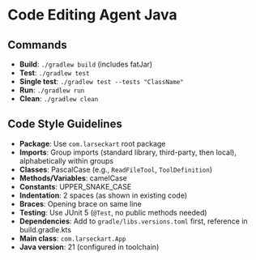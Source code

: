 # Code Editing Agent Java

## Commands
- **Build**: `./gradlew build` (includes fatJar)
- **Test**: `./gradlew test`
- **Single test**: `./gradlew test --tests "ClassName"`
- **Run**: `./gradlew run`
- **Clean**: `./gradlew clean`

## Code Style Guidelines
- **Package**: Use `com.larseckart` root package
- **Imports**: Group imports (standard library, third-party, then local), alphabetically within groups
- **Classes**: PascalCase (e.g., `ReadFileTool`, `ToolDefinition`)
- **Methods/Variables**: camelCase
- **Constants**: UPPER_SNAKE_CASE
- **Indentation**: 2 spaces (as shown in existing code)
- **Braces**: Opening brace on same line
- **Testing**: Use JUnit 5 (`@Test`, no public methods needed)
- **Dependencies**: Add to `gradle/libs.versions.toml` first, reference in build.gradle.kts
- **Main class**: `com.larseckart.App`
- **Java version**: 21 (configured in toolchain)